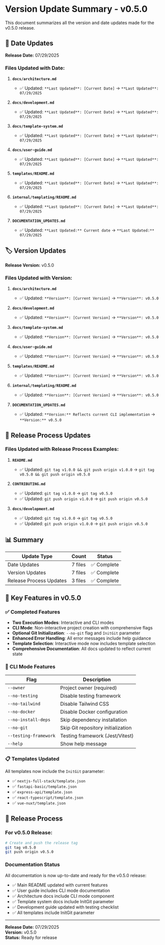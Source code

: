 # Version Update Summary - v0.5.0

This document summarizes all the version and date updates made for the v0.5.0 release.

## 📅 Date Updates

**Release Date:** 07/29/2025

### Files Updated with Date:

1. **`docs/architecture.md`**

   - ✅ Updated: `**Last Updated**: [Current Date]` → `**Last Updated**: 07/29/2025`

2. **`docs/development.md`**

   - ✅ Updated: `**Last Updated**: [Current Date]` → `**Last Updated**: 07/29/2025`

3. **`docs/template-system.md`**

   - ✅ Updated: `**Last Updated**: [Current Date]` → `**Last Updated**: 07/29/2025`

4. **`docs/user-guide.md`**

   - ✅ Updated: `**Last Updated**: [Current Date]` → `**Last Updated**: 07/29/2025`

5. **`templates/README.md`**

   - ✅ Updated: `**Last Updated**: [Current Date]` → `**Last Updated**: 07/29/2025`

6. **`internal/templating/README.md`**

   - ✅ Updated: `**Last Updated**: [Current Date]` → `**Last Updated**: 07/29/2025`

7. **`DOCUMENTATION_UPDATES.md`**
   - ✅ Updated: `**Last Updated:** Current date` → `**Last Updated:** 07/29/2025`

## 🏷️ Version Updates

**Release Version:** v0.5.0

### Files Updated with Version:

1. **`docs/architecture.md`**

   - ✅ Updated: `**Version**: [Current Version]` → `**Version**: v0.5.0`

2. **`docs/development.md`**

   - ✅ Updated: `**Version**: [Current Version]` → `**Version**: v0.5.0`

3. **`docs/template-system.md`**

   - ✅ Updated: `**Version**: [Current Version]` → `**Version**: v0.5.0`

4. **`docs/user-guide.md`**

   - ✅ Updated: `**Version**: [Current Version]` → `**Version**: v0.5.0`

5. **`templates/README.md`**

   - ✅ Updated: `**Version**: [Current Version]` → `**Version**: v0.5.0`

6. **`internal/templating/README.md`**

   - ✅ Updated: `**Version**: [Current Version]` → `**Version**: v0.5.0`

7. **`DOCUMENTATION_UPDATES.md`**
   - ✅ Updated: `**Version:** Reflects current CLI implementation` → `**Version:** v0.5.0`

## 🔄 Release Process Updates

### Files Updated with Release Process Examples:

1. **`README.md`**

   - ✅ Updated: `git tag v1.0.0 && git push origin v1.0.0` → `git tag v0.5.0 && git push origin v0.5.0`

2. **`CONTRIBUTING.md`**

   - ✅ Updated: `git tag v1.0.0` → `git tag v0.5.0`
   - ✅ Updated: `git push origin v1.0.0` → `git push origin v0.5.0`

3. **`docs/development.md`**
   - ✅ Updated: `git tag v1.0.0` → `git tag v0.5.0`
   - ✅ Updated: `git push origin v1.0.0` → `git push origin v0.5.0`

## 📊 Summary

| Update Type             | Count   | Status      |
| ----------------------- | ------- | ----------- |
| Date Updates            | 7 files | ✅ Complete |
| Version Updates         | 7 files | ✅ Complete |
| Release Process Updates | 3 files | ✅ Complete |

## 🎯 Key Features in v0.5.0

### ✅ Completed Features

- **Two Execution Modes**: Interactive and CLI modes
- **CLI Mode**: Non-interactive project creation with comprehensive flags
- **Optional Git Initialization**: `--no-git` flag and `InitGit` parameter
- **Enhanced Error Handling**: All error messages include help guidance
- **Template Selection**: Interactive mode now includes template selection
- **Comprehensive Documentation**: All docs updated to reflect current state

### 🚀 CLI Mode Features

| Flag                  | Description                        |
| --------------------- | ---------------------------------- |
| `--owner`             | Project owner (required)           |
| `--no-testing`        | Disable testing framework          |
| `--no-tailwind`       | Disable Tailwind CSS               |
| `--no-docker`         | Disable Docker configuration       |
| `--no-install-deps`   | Skip dependency installation       |
| `--no-git`            | Skip Git repository initialization |
| `--testing-framework` | Testing framework (Jest/Vitest)    |
| `--help`              | Show help message                  |

### 📋 Templates Updated

All templates now include the `InitGit` parameter:

- ✅ `nextjs-full-stack/template.json`
- ✅ `fastapi-basic/template.json`
- ✅ `express-api/template.json`
- ✅ `react-typescript/template.json`
- ✅ `vue-nuxt/template.json`

## 🔄 Release Process

### For v0.5.0 Release:

```bash
# Create and push the release tag
git tag v0.5.0
git push origin v0.5.0
```

### Documentation Status

All documentation is now up-to-date and ready for the v0.5.0 release:

- ✅ Main README updated with current features
- ✅ User guide includes CLI mode documentation
- ✅ Architecture docs include CLI mode component
- ✅ Template system docs include InitGit parameter
- ✅ Development guide updated with testing checklist
- ✅ All templates include InitGit parameter

---

**Release Date:** 07/29/2025  
**Version:** v0.5.0  
**Status:** Ready for release
